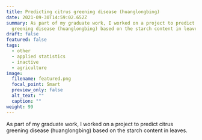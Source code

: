 ```yaml
---
title: Predicting citrus greening disease (huanglongbing)
date: 2021-09-30T14:59:02.652Z
summary: As part of my graduate work, I worked on a project to predict citrus
  greening disease (huanglongbing) based on the starch content in leaves.
draft: false
featured: false
tags:
  - other
  - applied statistics
  - inactive
  - agriculture
image:
  filename: featured.png
  focal_point: Smart
  preview_only: false
  alt_text: ""
  caption: ""
weight: 99
---
```

As part of my graduate work, I worked on a project to predict citrus greening disease (huanglongbing) based on the starch content in leaves.